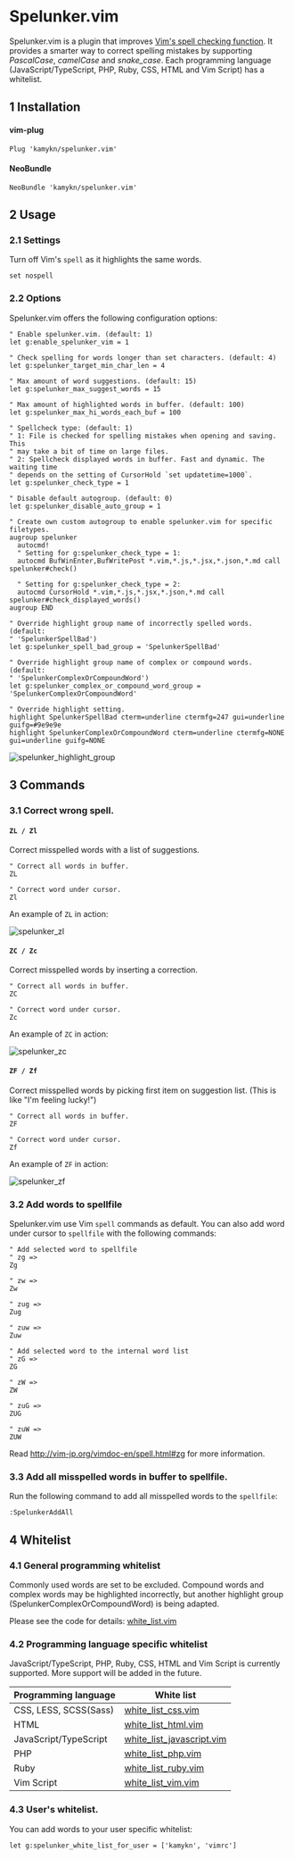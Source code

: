 # Spelunker.vim

Spelunker.vim is a plugin that improves [Vim's spell checking function](https://vim-jp.org/vimdoc-en/options.html#'spell'). It provides a smarter way to correct spelling mistakes by supporting _PascalCase_, _camelCase_ and _snake_case_. Each programming language (JavaScript/TypeScript, PHP, Ruby, CSS, HTML and Vim Script) has a whitelist.

## 1 Installation

#### vim-plug

```
Plug 'kamykn/spelunker.vim'
```

#### NeoBundle

```
NeoBundle 'kamykn/spelunker.vim'
```

## 2 Usage

### 2.1 Settings

Turn off Vim's `spell` as it highlights the same words.

```
set nospell
```

### 2.2 Options

Spelunker.vim offers the following configuration options:

```vim
" Enable spelunker.vim. (default: 1)
let g:enable_spelunker_vim = 1

" Check spelling for words longer than set characters. (default: 4)
let g:spelunker_target_min_char_len = 4

" Max amount of word suggestions. (default: 15)
let g:spelunker_max_suggest_words = 15

" Max amount of highlighted words in buffer. (default: 100)
let g:spelunker_max_hi_words_each_buf = 100

" Spellcheck type: (default: 1)
" 1: File is checked for spelling mistakes when opening and saving. This
" may take a bit of time on large files.
" 2: Spellcheck displayed words in buffer. Fast and dynamic. The waiting time
" depends on the setting of CursorHold `set updatetime=1000`.
let g:spelunker_check_type = 1

" Disable default autogroup. (default: 0)
let g:spelunker_disable_auto_group = 1

" Create own custom autogroup to enable spelunker.vim for specific filetypes.
augroup spelunker
  autocmd!
  " Setting for g:spelunker_check_type = 1:
  autocmd BufWinEnter,BufWritePost *.vim,*.js,*.jsx,*.json,*.md call spelunker#check()

  " Setting for g:spelunker_check_type = 2:
  autocmd CursorHold *.vim,*.js,*.jsx,*.json,*.md call spelunker#check_displayed_words()
augroup END

" Override highlight group name of incorrectly spelled words. (default:
" 'SpelunkerSpellBad')
let g:spelunker_spell_bad_group = 'SpelunkerSpellBad'

" Override highlight group name of complex or compound words. (default:
" 'SpelunkerComplexOrCompoundWord')
let g:spelunker_complex_or_compound_word_group = 'SpelunkerComplexOrCompoundWord'

" Override highlight setting.
highlight SpelunkerSpellBad cterm=underline ctermfg=247 gui=underline guifg=#9e9e9e
highlight SpelunkerComplexOrCompoundWord cterm=underline ctermfg=NONE gui=underline guifg=NONE
```

![spelunker_highlight_group](https://user-images.githubusercontent.com/7608231/48882590-71e57600-ee5e-11e8-9b1a-16191c1ac3b9.png)

## 3 Commands

### 3.1 Correct wrong spell.

#### `ZL / Zl`

Correct misspelled words with a list of suggestions.

```vim
" Correct all words in buffer.
ZL

" Correct word under cursor.
Zl
```

An example of `ZL` in action:

![spelunker_zl](https://user-images.githubusercontent.com/7608231/48882608-89246380-ee5e-11e8-88e3-958b47353ddb.gif)

#### `ZC / Zc`

Correct misspelled words by inserting a correction.

```vim
" Correct all words in buffer.
ZC

" Correct word under cursor.
Zc
```

An example of `ZC` in action:

![spelunker_zc](https://user-images.githubusercontent.com/7608231/48882594-7c077480-ee5e-11e8-83fe-68691bb13823.gif)

#### `ZF / Zf`

Correct misspelled words by picking first item on suggestion list. (This is like "I'm feeling lucky!")

```vim
" Correct all words in buffer.
ZF

" Correct word under cursor.
Zf
```

An example of `ZF` in action:

![spelunker_zf](https://user-images.githubusercontent.com/7608231/50171177-16ab8400-0335-11e9-8eae-6ce1b249babd.gif)

### 3.2 Add words to spellfile

Spelunker.vim use Vim `spell` commands as default. You can also add word under cursor to `spellfile` with the following commands:

```vim
" Add selected word to spellfile
" zg =>
Zg

" zw =>
Zw

" zug =>
Zug

" zuw =>
Zuw

" Add selected word to the internal word list
" zG =>
ZG

" zW =>
ZW

" zuG =>
ZUG

" zuW =>
ZUW
```

Read http://vim-jp.org/vimdoc-en/spell.html#zg for more information.

### 3.3 Add all misspelled words in buffer to spellfile.

Run the following command to add all misspelled words to the `spellfile`:

```vim
:SpelunkerAddAll
```

## 4 Whitelist

### 4.1 General programming whitelist

Commonly used words are set to be excluded. Compound words and complex words may be highlighted incorrectly, but another highlight group (SpelunkerComplexOrCompoundWord) is being adapted.

Please see the code for details: [white_list.vim](https://github.com/kamykn/spelunker.vim/blob/master/autoload/spelunker/white_list.vim)

### 4.2 Programming language specific whitelist

JavaScript/TypeScript, PHP, Ruby, CSS, HTML and Vim Script is currently supported. More support will be added in the future.

| Programming language  | White list                                                                                                                               |
| --------------------- | ---------------------------------------------------------------------------------------------------------------------------------------- |
| CSS, LESS, SCSS(Sass) | [white_list_css.vim](https://github.com/kamykn/spelunker.vim/blob/master/autoload/spelunker/white_list/white_list_css.vim)               |
| HTML                  | [white_list_html.vim](https://github.com/kamykn/spelunker.vim/blob/master/autoload/spelunker/white_list/white_list_html.vim)             |
| JavaScript/TypeScript | [white_list_javascript.vim](https://github.com/kamykn/spelunker.vim/blob/master/autoload/spelunker/white_list/white_list_javascript.vim) |
| PHP                   | [white_list_php.vim](https://github.com/kamykn/spelunker.vim/blob/master/autoload/spelunker/white_list/white_list_php.vim)               |
| Ruby                  | [white_list_ruby.vim](https://github.com/kamykn/spelunker.vim/blob/master/autoload/spelunker/white_list/white_list_ruby.vim)             |
| Vim Script            | [white_list_vim.vim](https://github.com/kamykn/spelunker.vim/blob/master/autoload/spelunker/white_list/white_list_vim.vim)               |

### 4.3 User's whitelist.

You can add words to your user specific whitelist:

```vim
let g:spelunker_white_list_for_user = ['kamykn', 'vimrc']
```
